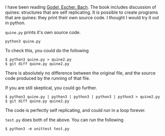 I have been reading [Godel, Escher, Bach](https://en.wikipedia.org/wiki/G%C3%B6del,_Escher,_Bach). The book includes discussion of quines: structures that are self replicating. It is possible to create programs that are quines: they print their own source code. I thought I would try it out in python.

`quine.py` prints it's own source code.

```
python3 quine.py
```

To check this, you could do the following

```
$ python3 quine.py > quine2.py
$ git diff quine.py quine2.py
```

There is absolutely no difference between the original file, and the source code produced by the running of that file.

If you are still skeptical, you could go further.

```
$ python3 quine.py | python3 | python3 | python3 | python3 > quine2.py
$ git diff quine.py quine2.py
```

The code is perfectly self replicating, and could run in a loop forever.

`test.py` does both of the above. You can run the following

```
$ python3 -m unittest test.py
```
